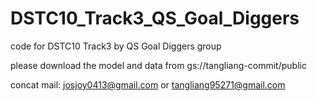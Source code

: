 # DSTC10_Track3_QS_Goal_Diggers
code for DSTC10 Track3 by QS Goal Diggers group

please download the model and data from gs://tangliang-commit/public

concat mail: josjoy0413@gmail.com or tangliang95271@gmail.com
